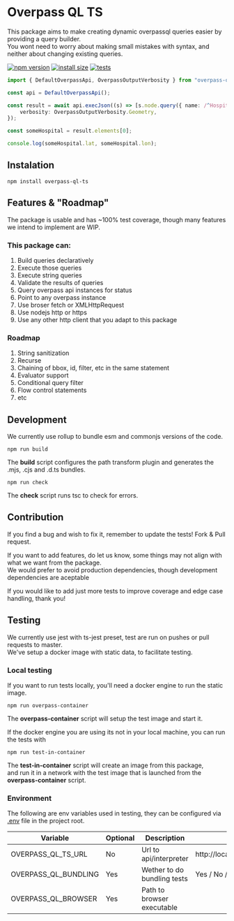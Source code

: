 # Overpass QL TS

This package aims to make creating dynamic overpassql queries easier by providing a query builder.  
You wont need to worry about making small mistakes with syntax, and neither about changing existing queries.

[![npm version](https://badgen.net/npm/v/overpass-ql-ts)](https://npmjs.org/package/overpass-ql-ts)
[![install size](https://packagephobia.com/badge?p=overpass-ql-ts@1.4.0)](https://packagephobia.com/result?p=overpass-ql-ts@1.4.0)
[![tests](https://github.com/JuanCouste/overpass-ql-ts/actions/workflows/testing.yml/badge.svg)](https://github.com/JuanCouste/overpass-ql-ts/actions/workflows/testing.yml)

```typescript
import { DefaultOverpassApi, OverpassOutputVerbosity } from "overpass-ql-ts";

const api = DefaultOverpassApi();

const result = await api.execJson((s) => [s.node.query({ name: /^Hospital/, amenity: "hospital" })], {
	verbosity: OverpassOutputVerbosity.Geometry,
});

const someHospital = result.elements[0];

console.log(someHospital.lat, someHospital.lon);
```

## Instalation

```shell
npm install overpass-ql-ts
```

## Features & "Roadmap"

The package is usable and has ~100% test coverage, though many features we intend to implement are WIP.

### This package can:

1.  Build queries declaratively
2.  Execute those queries
3.  Execute string queries
4.  Validate the results of queries
5.  Query overpass api instances for status
6.  Point to any overpass instance
7.  Use broser fetch or XMLHttpRequest
8.  Use nodejs http or https
9.  Use any other http client that you adapt to this package

### Roadmap

1.  String sanitization
2.  Recurse
3.  Chaining of bbox, id, filter, etc in the same statement
4.  Evaluator support
5.  Conditional query filter
6.  Flow control statements
7.  etc

## Development

We currently use rollup to bundle esm and commonjs versions of the code.

```shell
npm run build
```

The **build** script configures the path transform plugin and generates the .mjs, .cjs and .d.ts bundles.

```shell
npm run check
```

The **check** script runs tsc to check for errors.

## Contribution

If you find a bug and wish to fix it, remember to update the tests! Fork & Pull request.

If you want to add features, do let us know, some things may not align with what we want from the package.  
We would prefer to avoid production dependencies, though development dependencies are aceptable

If you would like to add just more tests to improve coverage and edge case handling, thank you!

## Testing

We currently use jest with ts-jest preset, test are run on pushes or pull requests to master.  
We've setup a docker image with static data, to facilitate testing.

### Local testing

If you want to run tests locally, you'll need a docker engine to run the static image.

```shell
npm run overpass-container
```

The **overpass-container** script will setup the test image and start it.

If the docker engine you are using its not in your local machine, you can run the tests with

```shell
npm run test-in-container
```

The **test-in-container** script will create an image from this package,  
and run it in a network with the test image that is launched from the **overpass-container** script.

### Environment

The following are env variables used in testing, they can be configured via [.env](https://www.npmjs.com/package/dotenv) file in the project root.

| Variable             | Optional | Description                 | Example                          |
| -------------------- | -------- | --------------------------- | -------------------------------- |
| OVERPASS_QL_TS_URL   | No       | Url to api/interpreter      | http://localhost/api/interpreter |
| OVERPASS_QL_BUNDLING | Yes      | Wether to do bundling tests | Yes / No / Y / N / true / false  |
| OVERPASS_QL_BROWSER  | Yes      | Path to browser executable  |                                  |
